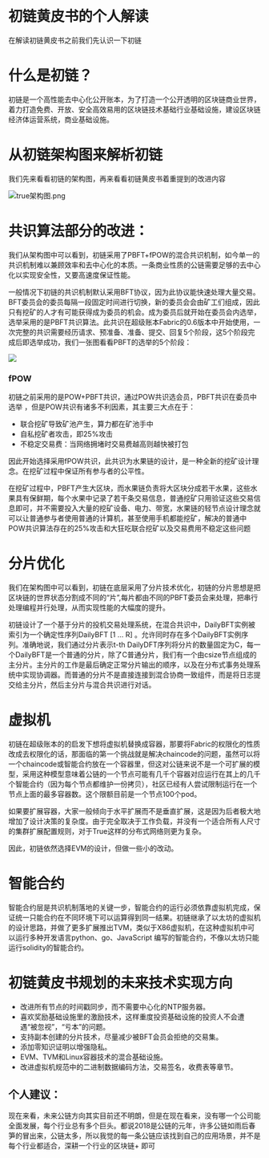 # 初链黄皮书的个人解读

在解读初链黄皮书之前我们先认识一下初链

# 什么是初链？

初链是一个高性能去中心化公开账本，为了打造一个公开透明的区块链商业世界，着力打造免费、开放、安全高效易用的区块链技术基础行业基础设施，建设区块链经济体运营系统，商业基础设施。

# 从初链架构图来解析初链

我们先来看看初链的架构图，再来看看初链黄皮书着重提到的改进内容

![true架构图.png](https://upload-images.jianshu.io/upload_images/4207935-bd47327e2861c755.png?imageMogr2/auto-orient/strip%7CimageView2/2/w/1240)

# 共识算法部分的改进：

我们从架构图中可以看到，初链采用了PBFT+fPOW的混合共识机制，如今单一的共识机制难以兼顾效率和去中心化的本质。一条商业性质的公链需要足够的去中心化以实现安全性，又要高速度保证性能。

一般情况下初链的共识机制默认采用BFT协议，因为此协议能快速处理大量交易。BFT委员会的委员每隔一段固定时间进行切换，新的委员会会由矿工们组成，因此只有挖矿的人才有可能获得成为委员的机会。成为委员后就开始在委员会内选举，选举采用的是PBFT共识算法。此共识在超级账本Fabric的0.6版本中开始使用，一次完整的共识需要经历请求、预准备、准备、提交、回复5个阶段，这5个阶段完成后即选举成功，我们一张图看看PBFT的选举的5个阶段：

![](https://user-images.githubusercontent.com/32947900/42924247-dd0e19ca-8b5b-11e8-9ba5-789bafc2b5eb.jpeg)

### fPOW

初链之前采用的是POW+PBFT共识，通过POW共识选会员，PBFT共识在委员中选举 ，但是POW共识有诸多不利因素，其主要三大点在于：

 - 联合挖矿导致矿池产生，算力都在矿池手中
 - 自私挖矿者攻击，即25%攻击
 - 不稳定交易费：当网络拥堵时交易费越高则越快被打包

因此开始选择采用fPOW共识，此共识为水果链的设计，是一种全新的挖矿设计理念。在挖矿过程中保证所有参与者的公平性。

  在挖矿过程中，PBFT产生大区块，而水果链负责将大区块分成若干水果，这些水果具有保鲜期，每个水果中记录了若干条交易信息，普通挖矿只用验证这些交易信息即可，并不需要投入大量的挖矿设备、电力、带宽，水果链的轻节点设计理念就可以让普通参与者使用普通的计算机，甚至使用手机都能挖矿，解决的普通中POW共识算法存在的25%攻击和大狂吃联合挖矿以及交易费用不稳定这些问题

# 分片优化

我们在架构图中可以看到，初链在底层采用了分片技术优化，初链的分片思想是把区块链的世界状态分割成不同的“片”,每片都由不同的PBFT委员会来处理，把串行处理编程并行处理，从而实现性能的大幅度的提升。

  初链设计了一个基于分片的投机交易处理系统，在混合共识中，DailyBFT实例被索引为一个确定性序列DailyBFT [1 ... R] 。允许同时存在多个DailyBFT实例序列。准确地说，我们通过分片表示t-th DailyDFT序列将分片的数量固定为C，每一个DailyBFT是一个普通的分片，除了C普通分片，我们有一个由csize节点组成的主分片。主分片的工作是最后确定正常分片输出的顺序，以及在分布式事务处理系统中实现协调器。而普通的分片不是直接连接到混合协商一致组件，而是将日志提交给主分片，然后主分片与混合共识进行对话。

# 虚拟机

初链在超级账本的的启发下想将虚拟机替换成容器，那要将Fabric的权限化的性质改成去权限化的话，那面临的第一个挑战就是解决chaincode的问题，虽然可以将一个chaincode或智能合约放在一个容器里，但这对公链来说不是一个可扩展的模型，采用这种模型意味着公链的一个节点可能有几千个容器对应运行在其上的几千个智能合约（因为每个节点都维护一份拷贝），社区已经有人尝试限制运行在一个节点上面的最多容器数。这个限额目前是一个节点100个pod。

如果要扩展容器，大家一般倾向于水平扩展而不是垂直扩展，这是因为后者极大地增加了设计决策的复杂度。由于完全取决于工作负载，并没有一个适合所有人尺寸的集群扩展配置规则，对于True这样的分布式网络则更为复杂。

因此，初链依然选择EVM的设计，但做一些小的改动。


# 智能合约

 智能合约层是共识机制落地的关键一步，智能合约的运行必须依靠虚拟机完成，保证统一只能合约在不同环境下可以运算得到同一结果。初链继承了以太坊的虚拟机的设计思路，并做了更多扩展推出TVM，类似于X86虚拟机，在这种虚拟机中可以运行多种开发语言python、go、JavaScript
 编写的智能合约，不像以太坊只能运行solidity的智能合约。

# 初链黄皮书规划的未来技术实现方向

  - 改进所有节点的时间戳同步，而不需要中心化的NTP服务器。   
  - 喜欢奖励基础设施里的激励技术，这样重度投资基础设施的投资人不会遭遇“被忽视”，“亏本”的问题。
  - 支持副本创建的分片技术，尽量减少被BFT会员会拒绝的交易集。
  - 添加零知识证明以增强隐私。
  - EVM、TVM和Linux容器技术的混合基础设施。
  - 改进虚拟机规范中的二进制数据编码方法，交易签名，收费表等章节。
  

## 个人建议：

  现在来看，未来公链方向其实目前还不明朗，但是在现在看来，没有哪一个公司能全面发展，每个行业总有多个巨头。都说2018是公链的元年，许多公链如雨后春笋的冒出来，公链太多，所以我觉的每一条公链应该找到自己的应用场景，并不是每个行业都适合，深耕一个行业的区块链+ 即可
